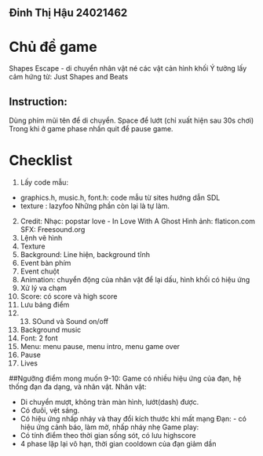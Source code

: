 
## Đinh Thị Hậu 24021462
# Chủ đề game
Shapes Escape - di chuyển nhân vật né các vật cản hình khối
Ý tưởng lấy cảm hứng từ: Just Shapes and Beats
## Instruction:
Dùng phím mũi tên để di chuyển.
Space để lướt (chỉ xuất hiện sau 30s chơi)
Trong khi ở game phase nhấn quit để pause game.
# Checklist
1. Lấy code mẫu:
- graphics.h, music.h, font.h: code mẫu từ sites hướng dẫn SDL
- texture : lazyfoo
Những phần còn lại là tự làm.
2. Credit:
Nhạc: popstar love - In Love With A Ghost
Hình ảnh: flaticon.com
SFX: Freesound.org
3. Lệnh vẽ hình
4. Texture
5. Background: Line hiện, background tĩnh
6. Event bàn phím
7. Event chuột
8. Animation: chuyển động của nhân vật để lại dấu, hình khối có hiệu ứng
9. Xử lý va chạm
10. Score: có score và high score
11. Lưu bảng điểm 
12. 13. SOund và Sound on/off
14. Background music
15. Font: 2 font
16. Menu: menu pause, menu intro, menu game over
17. Pause
18. Lives

##Ngưỡng điểm mong muốn 9-10:
Game có nhiều hiệu ứng của đạn, hệ thống đạn đa dạng, và nhân vật.
Nhân vật:
- Di chuyển mượt, không tràn màn hình, lướt(dash) được.
- Có đuôi, vệt sáng.
- Có hiệu ứng nhấp nháy và thay đổi kích thước khi mất mạng
Đạn: - có hiệu ứng cảnh báo, làm mờ, nhấp nháy nhẹ
Game play:
- Có tính điểm theo thời gian sống sót, có lưu highscore
- 4 phase lặp lại vô hạn, thời gian cooldown của đạn giảm dần
